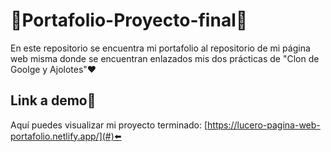 # 🎊Portafolio-Proyecto-final🌸
En este repositorio se encuentra mi portafolio al repositorio de mi página web misma donde se encuentran enlazados mis dos prácticas de "Clon de Goolge y Ajolotes"❤️
## Link a demo🌝
Aquí puedes visualizar mi proyecto terminado:  [https://lucero-pagina-web-portafolio.netlify.app/](#)⬅️
